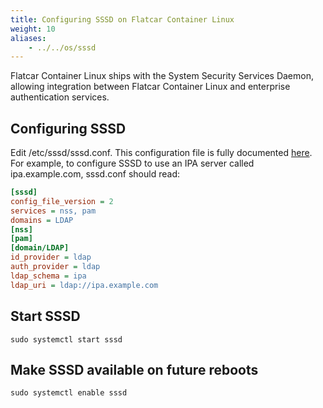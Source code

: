 ```yaml
---
title: Configuring SSSD on Flatcar Container Linux
weight: 10
aliases:
    - ../../os/sssd
---
```


Flatcar Container Linux ships with the System Security Services Daemon, allowing integration between Flatcar Container Linux and enterprise authentication services.

## Configuring SSSD

Edit /etc/sssd/sssd.conf. This configuration file is fully documented [here](https://jhrozek.fedorapeople.org/sssd/1.13.1/man/sssd.conf.5.html). For example, to configure SSSD to use an IPA server called ipa.example.com, sssd.conf should read:

```ini
[sssd]
config_file_version = 2
services = nss, pam
domains = LDAP
[nss]
[pam]
[domain/LDAP]
id_provider = ldap
auth_provider = ldap
ldap_schema = ipa
ldap_uri = ldap://ipa.example.com
```

## Start SSSD

```shell
sudo systemctl start sssd
```

## Make SSSD available on future reboots

```shell
sudo systemctl enable sssd
```

